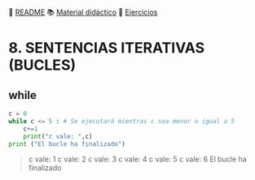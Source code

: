 :page_with_curl: [README](../README.md) :books: [Material didáctico](/documentation/indicedocu.md) :pencil: [Ejercicios](/tests/indicetests.md)


# 8. SENTENCIAS ITERATIVAS (BUCLES)

## while

````python
c = 0
while c <= 5 : # Se ejecutará mientras c sea menor o igual a 5
    c+=1
    print("c vale: ",c)
print ("El bucle ha finalizado")
`````

>c vale:  1
>c vale:  2
>c vale:  3
>c vale:  4
>c vale:  5
>c vale:  6
>El bucle ha finalizado